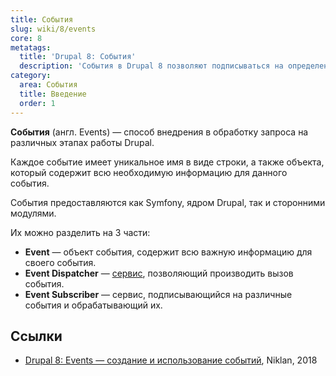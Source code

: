 ```yaml
---
title: События
slug: wiki/8/events
core: 8
metatags:
  title: 'Drupal 8: События'
  description: 'События в Drupal 8 позволяют подписываться на определенные этапы работы системы.'
category:
  area: События
  title: Введение
  order: 1
---
```


**События** (англ. Events) — способ внедрения в обработку запроса на различных этапах работы Drupal.

Каждое событие имеет уникальное имя в виде строки, а также объекта, который содержит всю необходимую информацию для данного события.

События предоставляются как Symfony, ядром Drupal, так и сторонними модулями.

Их можно разделить на 3 части:

- **Event** — объект события, содержит всю важную информацию для своего события.
- **Event Dispatcher** — [сервис](../services/index.md), позволяющий производить вызов события.
- **Event Subscriber** — сервис, подписывающийся на различные события и обрабатывающий их.

## Ссылки

- [Drupal 8: Events — создание и использование событий](https://niklan.net/blog/170), Niklan, 2018